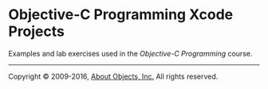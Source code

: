 # Objective-C Programming Xcode Projects

Examples and lab exercises used in the *Objective-C Programming* course.

---

Copyright &copy; 2009-2016, [About Objects, Inc.](http://www.aboutobjects.com) All rights reserved. 